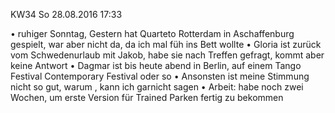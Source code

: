 KW34 So 28.08.2016 17:33

• ruhiger Sonntag, Gestern hat Quarteto Rotterdam in Aschaffenburg gespielt, war aber nicht da, da ich mal füh ins Bett wollte
• Gloria ist zurück vom Schwedenurlaub mit Jakob, habe sie nach Treffen gefragt, kommt aber keine Antwort
• Dagmar ist bis heute abend in Berlin, auf einem Tango Festival Contemporary Festival oder so
• Ansonsten ist meine Stimmung nicht so gut, warum , kann ich garnicht sagen
• Arbeit: habe noch zwei Wochen, um erste Version für Trained Parken fertig zu bekommen